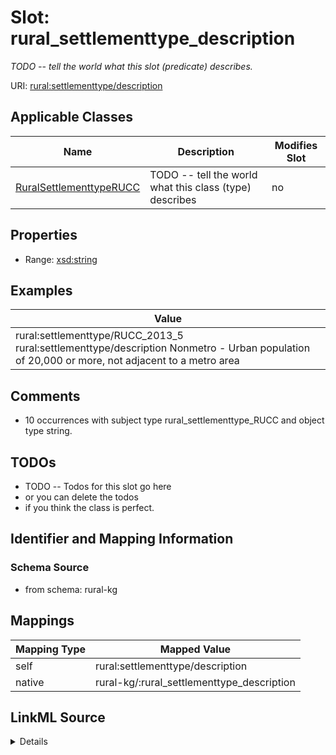 

# Slot: rural_settlementtype_description


_TODO -- tell the world what this slot (predicate) describes._





URI: [rural:settlementtype/description](http://sail.ua.edu/ruralkg/settlementtype/description)



<!-- no inheritance hierarchy -->





## Applicable Classes

| Name | Description | Modifies Slot |
| --- | --- | --- |
| [RuralSettlementtypeRUCC](../classes/RuralSettlementtypeRUCC.md) | TODO -- tell the world what this class (type) describes |  no  |







## Properties

* Range: [xsd:string](http://www.w3.org/2001/XMLSchema#string)






## Examples

| Value |
| --- |
| rural:settlementtype/RUCC_2013_5 rural:settlementtype/description Nonmetro - Urban population of 20,000 or more, not adjacent to a metro area |

## Comments

* 10 occurrences with subject type rural_settlementtype_RUCC and object type string.

## TODOs

* TODO -- Todos for this slot go here
* or you can delete the todos
* if you think the class is perfect.

## Identifier and Mapping Information







### Schema Source


* from schema: rural-kg




## Mappings

| Mapping Type | Mapped Value |
| ---  | ---  |
| self | rural:settlementtype/description |
| native | rural-kg/:rural_settlementtype_description |




## LinkML Source

<details>
```yaml
name: rural_settlementtype_description
description: TODO -- tell the world what this slot (predicate) describes.
todos:
- TODO -- Todos for this slot go here
- or you can delete the todos
- if you think the class is perfect.
comments:
- 10 occurrences with subject type rural_settlementtype_RUCC and object type string.
examples:
- value: rural:settlementtype/RUCC_2013_5 rural:settlementtype/description Nonmetro
    - Urban population of 20,000 or more, not adjacent to a metro area
from_schema: rural-kg
rank: 1000
slot_uri: rural:settlementtype/description
alias: rural_settlementtype_description
domain_of:
- rural_settlementtype_RUCC
range: string

```
</details>